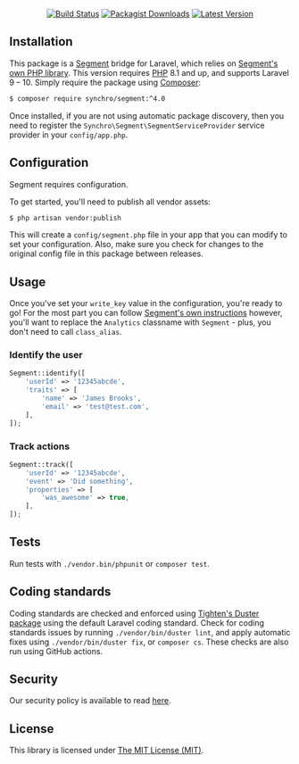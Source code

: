 <p align="center">
<a href="https://github.com/Synchro/Segment/actions?query=workflow%3ATests"><img src="https://img.shields.io/github/workflow/status/Synchro/Segment/Tests?label=Tests&style=flat-square" alt="Build Status"/></a>
<a href="https://packagist.org/packages/synchro/segment"><img src="https://img.shields.io/packagist/dt/synchro/segment?style=flat-square" alt="Packagist Downloads"/></a>
<a href="https://github.com/Synchro/Segment/releases"><img src="https://img.shields.io/github/release/Synchro/Segment?style=flat-square" alt="Latest Version"/></a>
</p>

## Installation

This package is a [Segment](https://segment.com/) bridge for Laravel, which relies on [Segment's own PHP library](https://packagist.org/packages/segmentio/analytics-php). This version requires [PHP](https://php.net) 8.1 and up, and supports Laravel 9 – 10. Simply require the package using [Composer](https://getcomposer.org):

```bash
$ composer require synchro/segment:^4.0
```

Once installed, if you are not using automatic package discovery, then you need to register the  `Synchro\Segment\SegmentServiceProvider` service provider in your `config/app.php`.

## Configuration

Segment requires configuration.

To get started, you'll need to publish all vendor assets:

```bash
$ php artisan vendor:publish
```

This will create a `config/segment.php` file in your app that you can modify to set your configuration. Also, make sure you check for changes to the original config file in this package between releases.

## Usage

Once you've set your `write_key` value in the configuration, you're ready to go! For the most part you can follow [Segment's own instructions](https://segment.com/docs/libraries/php/quickstart) however, you'll want to replace the `Analytics` classname with `Segment` - plus, you don't need to call `class_alias`.

### Identify the user

```php
Segment::identify([
    'userId' => '12345abcde',
    'traits' => [
        'name' => 'James Brooks',
        'email' => 'test@test.com',
    ],
]);
```

### Track actions

```php
Segment::track([
    'userId' => '12345abcde',
    'event' => 'Did something',
    'properties' => [
        'was_awesome' => true,
    ],
]);
```

## Tests

Run tests with `./vendor.bin/phpunit` or `composer test`.

## Coding standards

Coding standards are checked and enforced using [Tighten's Duster package](https://github.com/tighten/duster) using the default Laravel coding standard. Check for coding standards issues by running `./vendor/bin/duster lint`, and apply automatic fixes using `./vendor/bin/duster fix`, or `composer cs`. These checks are also run using GitHub actions.

## Security

Our security policy is available to read [here](https://github.com/AltThree/Segment/security/policy).

## License

This library is licensed under [The MIT License (MIT)](LICENSE).
